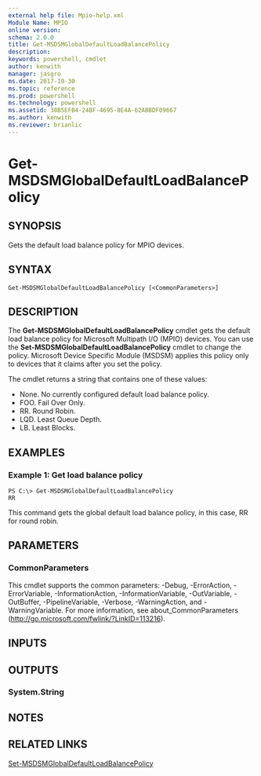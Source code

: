 ```yaml
---
external help file: Mpio-help.xml
Module Name: MPIO
online version: 
schema: 2.0.0
title: Get-MSDSMGlobalDefaultLoadBalancePolicy
description: 
keywords: powershell, cmdlet
author: kenwith
manager: jasgro
ms.date: 2017-10-30
ms.topic: reference
ms.prod: powershell
ms.technology: powershell
ms.assetid: 38B5EFB4-24BF-4695-8E4A-62ABBDF09667
ms.author: kenwith
ms.reviewer: brianlic
---
```


# Get-MSDSMGlobalDefaultLoadBalancePolicy

## SYNOPSIS
Gets the default load balance policy for MPIO devices.

## SYNTAX

```
Get-MSDSMGlobalDefaultLoadBalancePolicy [<CommonParameters>]
```

## DESCRIPTION
The **Get-MSDSMGlobalDefaultLoadBalancePolicy** cmdlet gets the default load balance policy for Microsoft Multipath I/O (MPIO) devices.
You can use the **Set-MSDSMGlobalDefaultLoadBalancePolicy** cmdlet to change the policy.
Microsoft Device Specific Module (MSDSM) applies this policy only to devices that it claims after you set the policy.

The cmdlet returns a string that contains one of these values: 

- None.
No currently configured default load balance policy.
- FOO.
Fail Over Only. 
- RR.
Round Robin.
- LQD.
Least Queue Depth.
- LB.
Least Blocks.

## EXAMPLES

### Example 1: Get load balance policy
```
PS C:\> Get-MSDSMGlobalDefaultLoadBalancePolicy 
RR
```

This command gets the global default load balance policy, in this case, RR for round robin.

## PARAMETERS

### CommonParameters
This cmdlet supports the common parameters: -Debug, -ErrorAction, -ErrorVariable, -InformationAction, -InformationVariable, -OutVariable, -OutBuffer, -PipelineVariable, -Verbose, -WarningAction, and -WarningVariable. For more information, see about_CommonParameters (http://go.microsoft.com/fwlink/?LinkID=113216).

## INPUTS

## OUTPUTS

### System.String

## NOTES

## RELATED LINKS

[Set-MSDSMGlobalDefaultLoadBalancePolicy](./Set-MSDSMGlobalDefaultLoadBalancePolicy.md)

